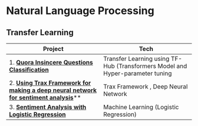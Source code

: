 # Natural Language Processing

## Transfer Learning 

| Project | Tech |
| ----- |  -----|    
| 1. [**Quora Insincere Questions Classification**](https://github.com/vaasu2002/Natural-Language-Processing/tree/main/Transfer%20Learning/Projects/Quora%20Insincere%20Questions%20Classification) | Transfer Learning using TF-Hub (Transformers Model and Hyper-parameter tuning | 
|2. [**Using Trax Framework for making a deep neural network for sentiment analysis**](https://github.com/vaasu2002/Trax-Framework/tree/main/Sequential%20Model/Using%20Trax%20framework%20for%20making%20a%20deep%20neural%20network%20for%20sentiment%20analysis)** | Trax Framework , Deep Neural Network | 
| 3. [**Sentiment Analysis with Logistic Regression**](https://github.com/vaasu2002/PROJECTS/blob/main/Natural%20Language%20Processing/Sentiment%20Analysis%20with%20Logistic%20Regression/Sentiment_Analysis_with_Logistic_Regression.ipynb) | Machine Learning (Logistic Regression)  | 
